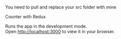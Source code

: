 You need to pull and replace your src folder with mine 

Counter with Redux 

Runs the app in the development mode.\
Open [http://localhost:3000](http://localhost:3000) to view it in your browser.
